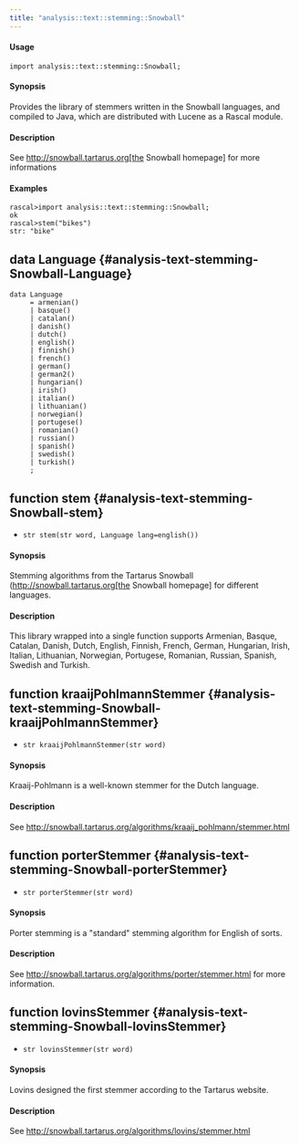 ```yaml
---
title: "analysis::text::stemming::Snowball"
---
```


#### Usage

`import analysis::text::stemming::Snowball;`


#### Synopsis

Provides the library of stemmers written in the Snowball languages, and compiled to Java, which are
distributed with Lucene as a Rascal module.

#### Description

See http://snowball.tartarus.org[the Snowball homepage] for more informations

#### Examples


```rascal-shell
rascal>import analysis::text::stemming::Snowball;
ok
rascal>stem("bikes")
str: "bike"
```


## data Language {#analysis-text-stemming-Snowball-Language}

```rascal
data Language  
     = armenian()
     | basque()
     | catalan()
     | danish()
     | dutch()
     | english()
     | finnish()
     | french()
     | german()
     | german2()
     | hungarian()
     | irish()
     | italian()
     | lithuanian()
     | norwegian()
     | portugese()
     | romanian()
     | russian()
     | spanish()
     | swedish()
     | turkish()
     ;
```

## function stem {#analysis-text-stemming-Snowball-stem}

* ``str stem(str word, Language lang=english())``


#### Synopsis

Stemming algorithms from the Tartarus Snowball (http://snowball.tartarus.org[the Snowball homepage] for different languages. 

#### Description

This library wrapped into a single function supports Armenian, Basque, Catalan, Danish,
Dutch, English, Finnish, French, German, Hungarian, Irish, Italian, Lithuanian, Norwegian, Portugese,
Romanian, Russian, Spanish, Swedish and Turkish.

## function kraaijPohlmannStemmer {#analysis-text-stemming-Snowball-kraaijPohlmannStemmer}

* ``str kraaijPohlmannStemmer(str word)``


#### Synopsis

Kraaij-Pohlmann is a well-known stemmer for the Dutch language. 

#### Description

See http://snowball.tartarus.org/algorithms/kraaij_pohlmann/stemmer.html

## function porterStemmer {#analysis-text-stemming-Snowball-porterStemmer}

* ``str porterStemmer(str word)``


#### Synopsis

Porter stemming is a "standard" stemming algorithm for English of sorts.

#### Description

See http://snowball.tartarus.org/algorithms/porter/stemmer.html for more information. 

## function lovinsStemmer {#analysis-text-stemming-Snowball-lovinsStemmer}

* ``str lovinsStemmer(str word)``


#### Synopsis

Lovins designed the first stemmer according to the Tartarus website.

#### Description

See http://snowball.tartarus.org/algorithms/lovins/stemmer.html

